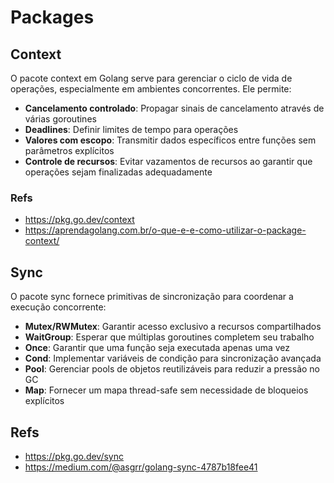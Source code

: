 # Packages

## Context
O pacote context em Golang serve para gerenciar o ciclo de vida de operações, especialmente em ambientes concorrentes. Ele permite:

- **Cancelamento controlado**: Propagar sinais de cancelamento através de várias goroutines
- **Deadlines**: Definir limites de tempo para operações
- **Valores com escopo**: Transmitir dados específicos entre funções sem parâmetros explícitos
- **Controle de recursos**: Evitar vazamentos de recursos ao garantir que operações sejam finalizadas adequadamente

### Refs

- https://pkg.go.dev/context
- https://aprendagolang.com.br/o-que-e-e-como-utilizar-o-package-context/

## Sync

O pacote sync fornece primitivas de sincronização para coordenar a execução concorrente:

- **Mutex/RWMutex**: Garantir acesso exclusivo a recursos compartilhados
- **WaitGroup**: Esperar que múltiplas goroutines completem seu trabalho
- **Once**: Garantir que uma função seja executada apenas uma vez
- **Cond**: Implementar variáveis de condição para sincronização avançada
- **Pool**: Gerenciar pools de objetos reutilizáveis para reduzir a pressão no GC
- **Map**: Fornecer um mapa thread-safe sem necessidade de bloqueios explícitos

## Refs

- https://pkg.go.dev/sync
- https://medium.com/@asgrr/golang-sync-4787b18fee41